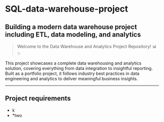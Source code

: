 # SQL-data-warehouse-project
Building a modern data warehouse project including ETL, data modeling, and analytics 
----
>Welcome to the Data Warehouse and Analytics Project Repository! 📊✨

This project showcases a complete data warehousing and analytics solution, covering everything from data integration to insightful reporting. Built as a portfolio project, it follows industry best practices in data engineering and analytics to deliver meaningful business insights.

-----
## Project requirements
* k
* *two
